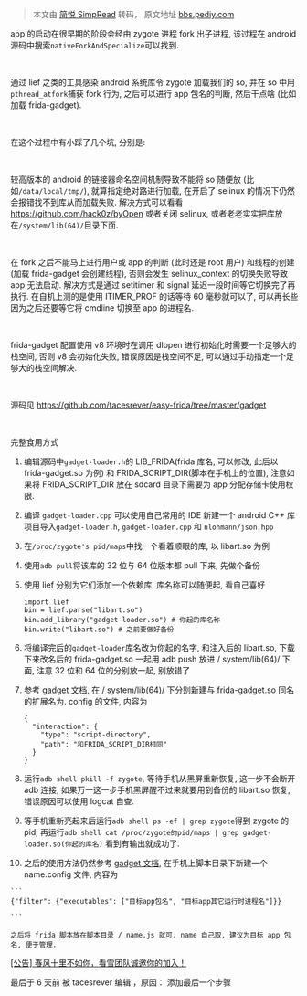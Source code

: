 > 本文由 [简悦 SimpRead](http://ksria.com/simpread/) 转码， 原文地址 [bbs.pediy.com](https://bbs.pediy.com/thread-266785.htm)

app 的启动在很早期的阶段会经由 zygote 进程 fork 出子进程, 该过程在 android 源码中搜索`nativeForkAndSpecialize`可以找到.

 

通过 lief 之类的工具感染 android 系统库令 zygote 加载我们的 so, 并在 so 中用`pthread_atfork`捕获 fork 行为, 之后可以进行 app 包名的判断, 然后干点啥 (比如加载 frida-gadget).

 

在这个过程中有小踩了几个坑, 分别是:

 

较高版本的 android 的链接器命名空间机制导致不能将 so 随便放 (比如`/data/local/tmp/`), 就算指定绝对路进行加载, 在开启了 selinux 的情况下仍然会报错找不到库从而加载失败. 解决方式可以看看 https://github.com/hack0z/byOpen 或者关闭 selinux, 或者老老实实把库放在`/system/lib(64)/`目录下面.

 

在 fork 之后不能马上进行用户或 app 的判断 (此时还是 root 用户) 和线程的创建(加载 frida-gadget 会创建线程), 否则会发生 selinux_context 的切换失败导致 app 无法启动. 解决方式是通过 setitimer 和 signal 延迟一段时间等它切换完了再执行. 在自机上测的是使用 ITIMER_PROF 的话等待 60 毫秒就可以了, 可以再长些因为之后还要等它将 cmdline 切换至 app 的进程名.

 

frida-gadget 配置使用 v8 环境时在调用 dlopen 进行初始化时需要一个足够大的栈空间, 否则 v8 会初始化失败, 错误原因是栈空间不足, 可以通过手动指定一个足够大的栈空间解决.

 

源码见 https://github.com/tacesrever/easy-frida/tree/master/gadget

 

完整食用方式

1.  编辑源码中`gadget-loader.h`的 LIB_FRIDA(frida 库名, 可以修改, 此后以 frida-gadget.so 为例) 和 FRIDA_SCRIPT_DIR(脚本在手机上的位置), 注意如果将 FRIDA_SCRIPT_DIR 放在 sdcard 目录下需要为 app 分配存储卡使用权限.
2.  编译 `gadget-loader.cpp` 可以使用自己常用的 IDE 新建一个 android C++ 库项目导入`gadget-loader.h`, `gadget-loader.cpp` 和 `nlohmann/json.hpp`
    
3.  在`/proc/zygote's pid/maps`中找一个看着顺眼的库, 以 libart.so 为例
    
4.  使用`adb pull`将该库的 32 位与 64 位版本都 pull 下来, 先做个备份
    
5.  使用 lief 分别为它们添加一个依赖库, 库名称可以随便起, 看自己喜好
    
    ```
    import lief
    bin = lief.parse("libart.so") 
    bin.add_library("gadget-loader.so") # 你起的库名称 
    bin.write("libart.so") # 之前要做好备份
    
    ```
    
6.  将编译完后的`gadget-loader`库名改为你起的名字, 和注入后的 libart.so, 下载下来改名后的 frida-gadget.so 一起用 adb push 放进 / system/lib(64)/ 下面, 注意 32 位和 64 位的分别放一起, 别放错了
    
7.  参考 [gadget 文档](https://frida.re/docs/gadget/#scriptdirectory), 在 / system/lib(64)/ 下分别新建与 frida-gadget.so 同名的扩展名为. config 的文件, 内容为
    
    ```
    {
      "interaction": {
        "type": "script-directory",
        "path": "和FRIDA_SCRIPT_DIR相同"
      }
    }
    
    ```
    
8.  运行`adb shell pkill -f zygote`, 等待手机从黑屏重新恢复, 这一步不会断开 adb 连接, 如果万一这一步手机黑屏醒不过来就要用到备份的 libart.so 恢复, 错误原因可以使用 logcat 自查.
    
9.  等手机重新亮起来后运行`adb shell ps -ef | grep zygote`得到 zygote 的 pid, 再运行`adb shell cat /proc/zygote的pid/maps | grep gadget-loader.so(你起的库名)` 看到有输出就成功了.
    
10.  之后的使用方法仍然参考 [gadget 文档](https://frida.re/docs/gadget/#scriptdirectory), 在手机上脚本目录下新建一个 name.config 文件, 内容为
    
    ```
    {"filter": {"executables": ["目标app包名", "目标app其它运行时进程名"]}}
    
    ```
    
    之后将 frida 脚本放在脚本目录 / name.js 就可. name 自己取, 建议为目标 app 包名, 便于管理.

[[公告] 春风十里不如你，看雪团队诚邀你的加入！](https://mp.weixin.qq.com/s/bJEtd2Fu_MwEjUdkT4H5bQ)

最后于 6 天前 被 tacesrever 编辑 ，原因： 添加最后一个步骤